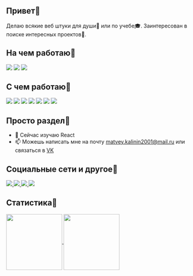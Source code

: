 ## Привет:wave:
Делаю всякие веб штуки для души:ghost: или по учебе:mortar_board:. Заинтересован в поиске интересных проектов:eyes:.

## На чем работаю:wrench:
![](https://img.shields.io/badge/OS-Windows-blue?logo=windows)
![](https://img.shields.io/badge/IDE-Visual%20Studio-blue?logo=visualstudio)
![](https://img.shields.io/badge/Editor-Visual%20Studio%20Code-blue?logo=visualstudiocode)

## С чем работаю:hammer:
![](https://img.shields.io/badge/Верстка-HTML-informational?logo=html5)
![](https://img.shields.io/badge/Верстка-CSS-informational?logo=css3)
![](https://img.shields.io/badge/WEB-JavaScript-informational?logo=javascript)
![](https://img.shields.io/badge/WEB-TypeScript-informational?logo=typescript)
![](https://img.shields.io/badge/WEB-Angular-informational?logo=angular)
![](https://img.shields.io/badge/WEB-Node.js-informational?logo=nodedotjs)
![](https://img.shields.io/badge/WEB-Express.js-informational?logo=express)

## Просто раздел:walking:
- 🌱 Сейчас изучаю React 
- 📫 Можешь написать мне на почту matvey.kalinin2001@mail.ru или связаться в [VK](https://vk.com/matthewkalinin)

## Социальные сети и другое:speech_balloon:
<a href="https://github.com/GrafHollywood">
  <img src="https://img.shields.io/badge/GitHub-GrafHollywood-brightgreen?logo=GitHub">
</a>
<a href="https://vk.com/matthewkalinin">
  <img src="https://img.shields.io/badge/VK-matthewkalinin-brightgreen?logo=vk">
</a>
<a href="https://www.instagram.com/matthew_kalinin.jpg/">
  <img src="https://img.shields.io/badge/Instagram-matthew_kalinin.jpg-brightgreen?logo=instagram">
</a> 
<a href="https://discord.gg/uNnzuzspnV">
  <img src="https://img.shields.io/discord/840607976917827654?label=Discord%20server&logo=discord&logoColor=white">
</a>

## Статистика:blue_book:
<a href="https://github.com/GrafHollywood/GrafHollywood">
  <img align="center" src="https://github-readme-stats.vercel.app/api?username=GrafHollywood&theme=radical&show_icons=true" height=150px/>
</a>
<a href="https://github.com/GrafHollywood/GrafHollywood">
  <img align="center" src="https://github-readme-stats.vercel.app/api/top-langs/?username=GrafHollywood&theme=radical&layout=compact" height=150px/>
</a>
